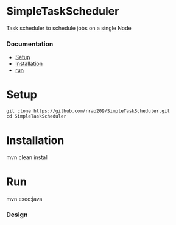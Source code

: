 # SimpleTaskScheduler
Task scheduler to schedule jobs on a single Node

### Documentation
- [Setup](#setup)
- [Installation](#installation)
- [run](#run)

# Setup
```
git clone https://github.com/rrao209/SimpleTaskScheduler.git
cd SimpleTaskScheduler

```

# Installation
mvn clean install

# Run
mvn exec:java

### Design

<p align="center">
  <img src="">
  <br/>
</p>

